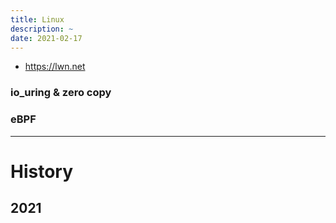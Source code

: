 ```yaml
---
title: Linux
description: ~
date: 2021-02-17
---
```


* https://lwn.net

### io_uring & zero copy

### eBPF

------------------

# History

## 2021
